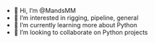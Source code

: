 - 👋 Hi, I’m @MandsMM
- 👀 I’m interested in rigging, pipeline, general 
- 🌱 I’m currently learning more about Python
- 💞️ I’m looking to collaborate on Python projects


<!---
MandsMM/MandsMM is a ✨ special ✨ repository because its `README.md` (this file) appears on your GitHub profile.
You can click the Preview link to take a look at your changes.
--->
